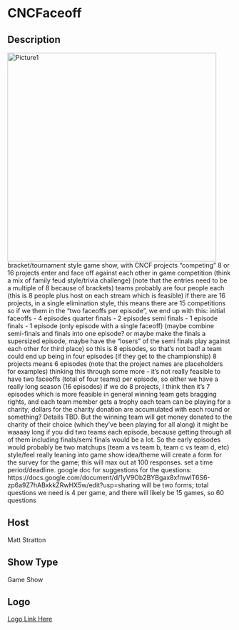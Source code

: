 # CNCFaceoff
## Description
<img width="468" alt="Picture1" src="https://user-images.githubusercontent.com/22457772/113807030-634b4100-9731-11eb-9987-2da38df05a13.png">
bracket/tournament style game show, with CNCF projects “competing”
8 or 16 projects enter and face off against each other in game competition (think a mix of family feud style/trivia challenge) (note that the entries need to be a multiple of 8 because of brackets)
teams probably are four people each (this is 8 people plus host on each stream which is feasible)
if there are 16 projects, in a single elimination style, this means there are 15 competitions
so if we them in the “two faceoffs per episode”, we end up with this:
initial faceoffs - 4 episodes
quarter finals - 2 episodes
semi finals - 1 episode
finals - 1 episode (only episode with a single faceoff) (maybe combine semi-finals and finals into one episode? or maybe make the finals a supersized episode, maybe have the “losers” of the semi finals play against each other for third place) 
so this is 8 episodes, so that’s not bad!
a team could end up being in four episodes (if they get to the championship)
8 projects means 6 episodes
(note that the project names are placeholders for examples)
thinking this through some more - it’s not really feasible to have two faceoffs (total of four teams) per episode, so either we have a really long season (16 episodes)
if we do 8 projects, I think then it’s 7 episodes which is more feasible in general
winning team gets bragging rights, and each team member gets a trophy
each team can be playing for a charity; dollars for the charity donation are accumulated with each round or something? Details TBD. But the winning team will get money donated to the charity of their choice (which they’ve been playing for all along)
it might be waaaay long if you did two teams each episode, because getting through all of them including finals/semi finals would be a lot. So the early episodes would probably be two matchups (team a vs team b, team c vs team d, etc)
style/feel really leaning into game show idea/theme
will create a form for the survey for the game; this will max out at 100 responses. set a time period/deadline.
google doc for suggestions for the questions: https://docs.google.com/document/d/1yV9Ob2BYBgax8xfmwlT6S6-zp6a9Z7hABxkkZRwHX5w/edit?usp=sharing
will be two forms; total questions we need is 4 per game, and there will likely be 15 games, so 60 questions

## Host
Matt Stratton
## Show Type
Game Show 
## Logo
[Logo Link Here](https://drive.google.com/drive/u/1/folders/1Y_h0oauD-mt5u9j-XgqSeLoS6BH0K-4p)
